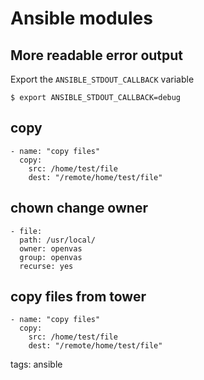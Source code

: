 # Ansible modules

## More readable error output

Export the `ANSIBLE_STDOUT_CALLBACK` variable

```cheat ansible Readable error output
$ export ANSIBLE_STDOUT_CALLBACK=debug
```

## copy
```
- name: "copy files"
  copy:
    src: /home/test/file
    dest: "/remote/home/test/file"
```

## chown change owner
```
- file:
  path: /usr/local/
  owner: openvas
  group: openvas
  recurse: yes
```
## copy files from tower

```
- name: "copy files"
  copy:
    src: /home/test/file
    dest: "/remote/home/test/file"
```

tags: ansible
